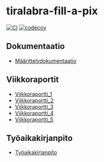 # tiralabra-fill-a-pix

[![CI](https://github.com/Shmuli02/tiralabra-fill-a-pix/actions/workflows/main.yml/badge.svg)](https://github.com/Shmuli02/tiralabra-fill-a-pix/actions/workflows/main.yml)
[![codecov](https://codecov.io/gh/Shmuli02/tiralabra-fill-a-pix/branch/main/graph/badge.svg?token=Y955U358L4)](https://codecov.io/gh/Shmuli02/tiralabra-fill-a-pix)

## Dokumentaatio
- [Määrittelydokumentaatio](dokumentaatio/maarittelydokumentti.md)

## Viikkoraportit
- [Viikkoraportti_1](dokumentaatio/viikkoraportit/viikkoraportti-1.md)
- [Viikkoraportti_2](dokumentaatio/viikkoraportit/viikkoraportti-2.md)
- [Viikkoraportti_3](dokumentaatio/viikkoraportit/viikkoraportti-3.md)
- [Viikkoraportti_4](dokumentaatio/viikkoraportit/viikkoraportti-4.md)
- [Viikkoraportti_5](dokumentaatio/viikkoraportit/viikkoraportti-5.md)

## Työaikakirjanpito
- [Työaikakirjanpito](dokumentaatio/työaikakirjanpito.md)